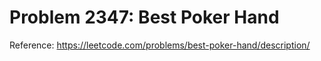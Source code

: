 # Problem 2347: Best Poker Hand

Reference: https://leetcode.com/problems/best-poker-hand/description/